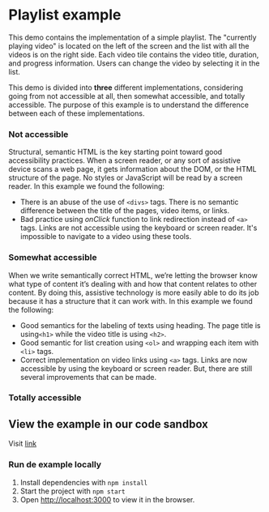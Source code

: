 # Playlist example

This demo contains the implementation of a simple playlist. The "currently playing video" is located on the left of the screen and the list with all the videos is on the right side. Each video tile contains the video title, duration, and progress information. Users can change the video by selecting it in the list.

This demo is divided into **three** different implementations, considering going from not accessible at all, then somewhat accessible, and totally accessible. The purpose of this example is to understand the difference between each of these implementations.

### Not accessible

Structural, semantic HTML is the key starting point toward good accessibility practices. When a screen reader, or any sort of assistive device scans a web page, it gets information about the DOM, or the HTML structure of the page. No styles or JavaScript will be read by a screen reader. In this example we found the following:

- There is an abuse of the use of `<divs>` tags. There is no semantic difference between the title of the pages, video items, or links.
- Bad practice using _onClick_ function to link redirection instead of `<a>` tags. Links are not accessible using the keyboard or screen reader. It's impossible to navigate to a video using these tools.

### Somewhat accessible

When we write semantically correct HTML, we’re letting the browser know what type of content it’s dealing with and how that content relates to other content. By doing this, assistive technology is more easily able to do its job because it has a structure that it can work with. In this example we found the following:

- Good semantics for the labeling of texts using heading. The page title is using`<h1>` while the video title is using `<h2>`.
- Good semantic for list creation using `<ol>` and wrapping each item with `<li>` tags.
- Correct implementation on video links using `<a>` tags. Links are now accessible by using the keyboard or screen reader. But, there are still several improvements that can be made.

### Totally accessible

## View the example in our code sandbox

Visit [link]()

### Run de example locally

1. Install dependencies with `npm install`
2. Start the project with `npm start`
3. Open [http://localhost:3000](http://localhost:3000) to view it in the browser.
